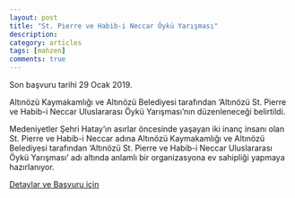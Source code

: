 ```yaml
---
layout: post
title: "St. Pierre ve Habib-i Neccar Öykü Yarışması"
description: 
category: articles
tags: [mahzen]
comments: true
---
```


Son başvuru tarihi 29 Ocak 2019.

Altınözü Kaymakamlığı ve Altınözü Belediyesi tarafından ‘Altınözü St. Pierre ve Habib-i Neccar Uluslararası Öykü Yarışması’nın düzenleneceği belirtildi.

Medeniyetler Şehri Hatay’ın asırlar öncesinde yaşayan iki inanç insanı olan St. Pierre ve Habib-i Neccar adına Altınözü Kaymakamlığı ve Altınözü Belediyesi tarafından ‘Altınözü St. Pierre ve Habib-i Neccar Uluslararası Öykü Yarışması’ adı altında anlamlı bir organizasyona ev sahipliği yapmaya hazırlanıyor.

[Detaylar ve Başvuru için](http://www.samandagaynahaber.com/st-pierre-ve-habib-i-neccar-adina-oyku-yarismasi-duzenlenecek/)